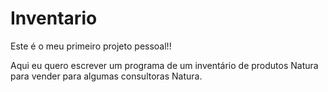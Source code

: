 # Inventario
Este é o meu primeiro projeto pessoal!!

Aqui eu quero escrever um programa de um inventário de produtos Natura para vender para algumas consultoras Natura.

